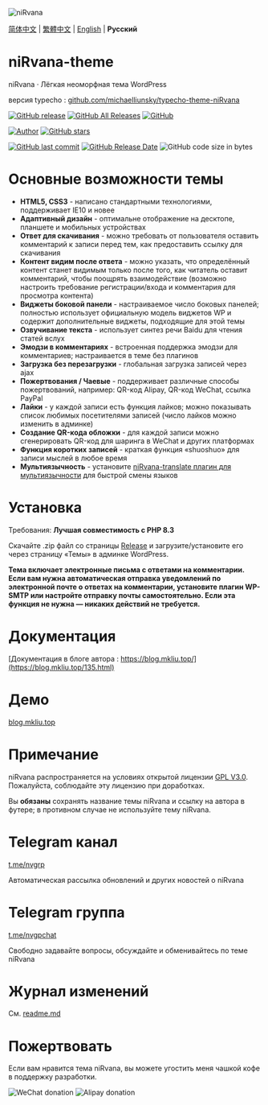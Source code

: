 ![niRvana](https://cdn.jsdelivr.net/gh/michaelliunsky/cdn@master/screenshot.png)

[简体中文](README.md) | [繁體中文](README_tw.md) | [English](README_en.md) | **Русский**

# niRvana-theme

niRvana · Лёгкая неоморфная тема WordPress

версия typecho : [github.com/michaelliunsky/typecho-theme-niRvana](https://github.com/michaelliunsky/typecho-theme-niRvana)

[![GitHub release](https://img.shields.io/github/v/release/michaelliunsky/niRvana-theme?color=%235e72e4&style=for-the-badge)](https://github.com/michaelliunsky/niRvana-theme/releases) [![GitHub All Releases](https://img.shields.io/github/downloads/michaelliunsky/niRvana-theme/total?style=for-the-badge)](https://github.com/michaelliunsky/niRvana-theme/releases) [![GitHub](https://img.shields.io/github/license/michaelliunsky/niRvana-theme?color=blue&style=for-the-badge)](https://github.com/michaelliunsky/niRvana-theme/blob/master/LICENSE)

[![Author](https://img.shields.io/badge/author-michaelliunsky-yellow?style=for-the-badge)](https://github.com/michaelliunsky) [![GitHub stars](https://img.shields.io/github/stars/michaelliunsky/niRvana-theme?color=ff69b4&style=for-the-badge)](https://github.com/michaelliunsky/niRvana-theme/stargazers)

[![GitHub last commit](https://img.shields.io/github/last-commit/michaelliunsky/niRvana-theme?style=flat-square)](https://github.com/michaelliunsky/niRvana-theme/commits/master) [![GitHub Release Date](https://img.shields.io/github/release-date/michaelliunsky/niRvana-theme?style=flat-square)](https://github.com/michaelliunsky/niRvana-theme/releases) ![GitHub code size in bytes](https://img.shields.io/github/languages/code-size/michaelliunsky/niRvana-theme?style=flat-square)

# Основные возможности темы

- **HTML5, CSS3** - написано стандартными технологиями, поддерживает IE10 и новее
- **Адаптивный дизайн** - оптимальне отображение на десктопе, планшете и мобильных устройствах
- **Ответ для скачивания** - можно требовать от пользователя оставить комментарий к записи перед тем, как предоставить ссылку для скачивания
- **Контент видим после ответа** - можно указать, что определённый контент станет видимым только после того, как читатель оставит комментарий, чтобы поощрять взаимодействие (возможно настроить требование регистрации/входа и комментария для просмотра контента)
- **Виджеты боковой панели** - настраиваемое число боковых панелей; полностью использует официальную модель виджетов WP и содержит дополнительные виджеты, подходящие для этой темы
- **Озвучивание текста** - использует синтез речи Baidu для чтения статей вслух
- **Эмодзи в комментариях** - встроенная поддержка эмодзи для комментариев; настраивается в теме без плагинов
- **Загрузка без перезагрузки** - глобальная загрузка записей через ajax
- **Пожертвования / Чаевые** - поддерживает различные способы пожертвований, например: QR-код Alipay, QR-код WeChat, ссылка PayPal
- **Лайки** - у каждой записи есть функция лайков; можно показывать список любимых посетителями записей (число лайков можно изменить в админке)
- **Создание QR-кода обложки** - для каждой записи можно сгенерировать QR-код для шаринга в WeChat и других платформах
- **Функция коротких записей** - краткая функция «shuoshuo» для записи мыслей в любое время
- **Мультиязычность** - установите [niRvana-translate плагин для мультиязычности](https://github.com/michaelliunsky/niRvana-translate) для быстрой смены языков

# Установка

Требования: **Лучшая совместимость с PHP 8.3**

Скачайте .zip файл со страницы [Release](https://github.com/michaelliunsky/niRvana-theme/releases) и загрузите/установите его через страницу «Темы» в админке WordPress.

**Тема включает электронные письма с ответами на комментарии. Если вам нужна автоматическая отправка уведомлений по электронной почте о ответах на комментарии, установите плагин WP-SMTP или настройте отправку почты самостоятельно. Если эта функция не нужна — никаких действий не требуется.**

# Документация

[Документация в блоге автора : https://blog.mkliu.top/](https://blog.mkliu.top/135.html)

# Демo

[blog.mkliu.top](https://blog.mkliu.top/)

# Примечание

niRvana распространяется на условиях открытой лицензии [GPL V3.0](https://github.com/michaelliunsky/niRvana-theme/blob/main/LICENSE). Пожалуйста, соблюдайте эту лицензию при доработках.

Вы **обязаны** сохранять название темы niRvana и ссылку на автора в футере; в противном случае не используйте тему niRvana.

# Telegram канал

[t.me/nvgrp](https://t.me/nvgrp)

Автоматическая рассылка обновлений и других новостей о niRvana

# Telegram группа

[t.me/nvgpchat](https://t.me/nvgpchat)

Свободно задавайте вопросы, обсуждайте и обменивайтесь по теме niRvana

# Журнал изменений

См. [readme.md](https://github.com/michaelliunsky/niRvana-theme#%E6%9B%B4%E6%96%B0%E6%97%A5%E5%BF%97)

# Пожертвовать

Если вам нравится тема niRvana, вы можете угостить меня чашкой кофе в поддержку разработки.

![WeChat donation](https://cdn.jsdelivr.net/gh/michaelliunsky/cdn@master/wechat.jpg)
![Alipay donation](https://cdn.jsdelivr.net/gh/michaelliunsky/cdn@master/alipay.jpg)
